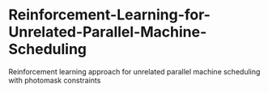 # Reinforcement-Learning-for-Unrelated-Parallel-Machine-Scheduling
Reinforcement learning approach for unrelated parallel machine scheduling with photomask constraints
